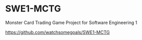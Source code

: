 # SWE1-MCTG
Monster Card Trading Game Project for Software Engineering 1

https://github.com/watchsomegoals/SWE1-MCTG